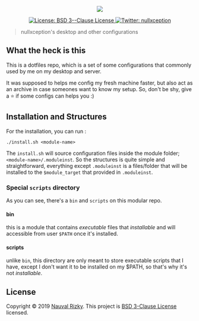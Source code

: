 <p align="center">
  <img src="https://user-images.githubusercontent.com/58150791/71537208-ffe23900-295b-11ea-841b-318adfe977d8.png" />
</p>
<p align="center">
  <a href="LICENSE" target="_blank">
    <img alt="License: BSD 3--Clause License" src="https://img.shields.io/badge/License-BSD 3--Clause License-yellow.svg" />
  </a>
  <a href="https://twitter.com/nullxception" target="_blank">
    <img alt="Twitter: nullxception" src="https://img.shields.io/twitter/follow/nullxception.svg?style=social" />
  </a>
</p>

> nullxception's desktop and other configurations

## What the heck is this

This is a dotfiles repo, which is a set of some configurations that commonly used by me on my desktop and server.

It was supposed to helps me config my fresh machine faster, but also act as an archive in case someones want to know my setup.
So, don't be shy, give a ⭐️ if some configs can helps you :)

## Installation and Structures

For the installation, you can run :

```
./install.sh <module-name>
```

The `install.sh` will source configuration files inside the module folder; `<module-name>/.moduleinst`.
So the structures is quite simple and straightforward, everything except `.moduleinst` is a files/folder that will be installed to the `$module_target` that provided in `.moduleinst`.

### Special `scripts` directory

As you can see, there's a `bin` and `scripts` on this modular repo.

#### bin
this is a module that contains _executable_ files that _installable_ and will accessible from user `$PATH` once it's installed.

#### scripts
unlike `bin`, this directory are only meant to store executable scripts that I have, except I don't want it to be installed on my $PATH, so that's why it's not _installable_.

## License

Copyright © 2019 [Nauval Rizky](https://github.com/nullxception). This project is [BSD 3-Clause License](LICENSE) licensed.
